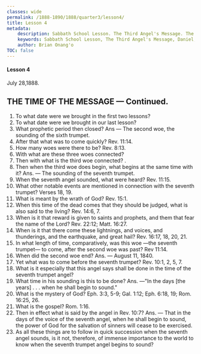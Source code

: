 ```yaml
---
classes: wide
permalink: /1888-1890/1888/quarter3/lesson4/
title: Lesson 4
metadata:
    description: Sabbath School Lesson. The Third Angel's Message. The time of the Message. Lesson 4. July 28, 1888. 1. To what date were we brought in the first two lessons? 2. To what date were we brought in our last lesson?
    keywords: Sabbath School Lesson, The Third Angel's Message, Daniel, Prophecy, Revelation, July 28 1888, woes, mystery of God.
    author: Brian Onang'o
TOC: false
---
```


#### Lesson 4

July 28,1888.

## THE TIME OF THE MESSAGE — Continued.

1. To what date were we brought in the first two lessons?
2. To what date were we brought in our last lesson?
3. What prophetic period then closed? Ans — The second woe, the sounding of the sixth trumpet.
4. After that what was to come quickly? Rev. 11:14.
5. How many woes were there to be? Rev. 8:13.
6. With what are these three woes connected?
7. Then with what is the third woe connected? .
8. Then when the third woe does begin, what begins at the same time with it? Ans. — The sounding of the seventh trumpet.
9. When the seventh angel sounded, what were heard? Rev. 11:15.
10. What other notable events are mentioned in connection with the seventh trumpet? Verses 18, 19.
11. What is meant by the wrath of God? Rev. 15:1.
12. When this time of the dead comes that they should be judged, what is also said to the living? Rev. 14:6, 7.
13. When is it that reward is given to saints and prophets, and them that fear the name of the Lord? Rev. 22:12; Matt. 16:27.
14. When is it that there come these lightnings, and voices, and thunderings, and the earthquake, and great hail? Rev. 16:17, 18, 20, 21.
15. In what length of time, comparatively, was this woe —the seventh trumpet— to come, after the second woe was past? Rev 11:14.
16. When did the second woe end? Ans. — August 11, 1840.
17. Yet what was to come before the seventh trumpet? Rev. 10:1, 2, 5, 7.
18. What is it especially that this angel says shall be done in the time of the seventh trumpet angel?
19. What time in his sounding is this to be done? Ans. —"In the days [the years] . . . when he shall begin to sound."
20. What is the mystery of God? Eph. 3:3, 5-9; Gal. 1:12; Eph. 6:18, 19; Rom. 16:25, 26.
21. What is the gospel? Rom. 1:16.
22. Then in effect what is said by the angel in Rev. 10:7? Ans. — That in the days of the voice of the seventh angel, when he shall begin to sound, the power of God for the salvation of sinners will cease to be exercised.
23. As all these things are to follow in quick succession when the seventh angel sounds, is it not, therefore, of immense importance to the world to know when the seventh trumpet angel begins to sound?
